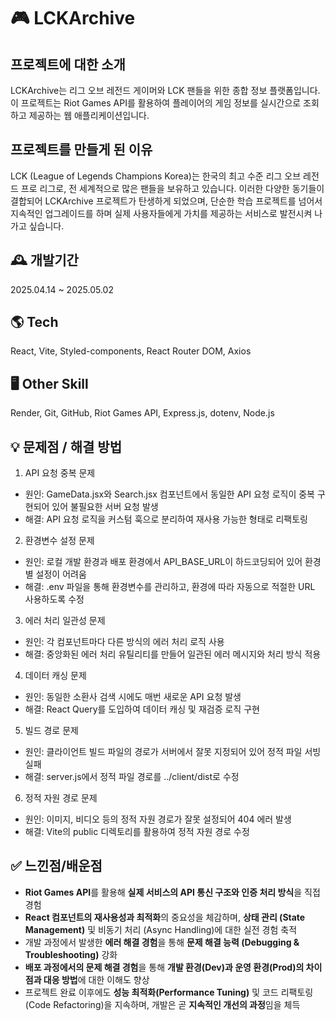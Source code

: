 # 🎮 LCKArchive

## 프로젝트에 대한 소개
LCKArchive는 리그 오브 레전드 게이머와 LCK 팬들을 위한 종합 정보 플랫폼입니다. 
이 프로젝트는 Riot Games API를 활용하여 플레이어의 게임 정보를 실시간으로 조회하고 제공하는 웹 애플리케이션입니다.

## 프로젝트를 만들게 된 이유
LCK (League of Legends Champions Korea)는 한국의 최고 수준 리그 오브 레전드 프로 리그로, 전 세계적으로 많은 팬들을 보유하고 있습니다.
이러한 다양한 동기들이 결합되어 LCKArchive 프로젝트가 탄생하게 되었으며, 단순한 학습 프로젝트를 넘어서 지속적인 업그레이드를 하며 실제 사용자들에게 가치를 제공하는 서비스로 발전시켜 나가고 싶습니다.

## 🕰️ 개발기간
2025.04.14 ~ 2025.05.02

## 🌎 Tech
React, Vite, Styled-components, React Router DOM, Axios

## 🖥️ Other Skill
Render, Git, GitHub, Riot Games API, Express.js, dotenv, Node.js

## 💡 문제점 / 해결 방법
1. API 요청 중복 문제
 - 원인: GameData.jsx와 Search.jsx 컴포넌트에서 동일한 API 요청 로직이 중복 구현되어 있어 불필요한 서버 요청 발생
 - 해결: API 요청 로직을 커스텀 훅으로 분리하여 재사용 가능한 형태로 리팩토링
   
2. 환경변수 설정 문제
 - 원인: 로컬 개발 환경과 배포 환경에서 API_BASE_URL이 하드코딩되어 있어 환경별 설정이 어려움
 - 해결: .env 파일을 통해 환경변수를 관리하고, 환경에 따라 자동으로 적절한 URL 사용하도록 수정

3. 에러 처리 일관성 문제
 - 원인: 각 컴포넌트마다 다른 방식의 에러 처리 로직 사용
 - 해결: 중앙화된 에러 처리 유틸리티를 만들어 일관된 에러 메시지와 처리 방식 적용

4. 데이터 캐싱 문제
 - 원인: 동일한 소환사 검색 시에도 매번 새로운 API 요청 발생
 - 해결: React Query를 도입하여 데이터 캐싱 및 재검증 로직 구현

5. 빌드 경로 문제
 - 원인: 클라이언트 빌드 파일의 경로가 서버에서 잘못 지정되어 있어 정적 파일 서빙 실패
 - 해결: server.js에서 정적 파일 경로를 ../client/dist로 수정

6. 정적 자원 경로 문제
 - 원인: 이미지, 비디오 등의 정적 자원 경로가 잘못 설정되어 404 에러 발생
 - 해결: Vite의 public 디렉토리를 활용하여 정적 자원 경로 수정

## ✅ 느낀점/배운점
- **Riot Games API**를 활용해 **실제 서비스의 API 통신 구조와 인증 처리 방식**을 직접 경험
- **React 컴포넌트의 재사용성과 최적화**의 중요성을 체감하며, **상태 관리 (State Management)** 및 비동기 처리 (Async Handling)에 대한 실전 경험 축적
- 개발 과정에서 발생한 **에러 해결 경험**을 통해 **문제 해결 능력 (Debugging & Troubleshooting)** 강화
- **배포 과정에서의 문제 해결 경험**을 통해 **개발 환경(Dev)과 운영 환경(Prod)의 차이점과 대응 방법**에 대한 이해도 향상
- 프로젝트 완료 이후에도 **성능 최적화(Performance Tuning)** 및 코드 리팩토링(Code Refactoring)을 지속하며, 개발은 곧 **지속적인 개선의 과정**임을 체득
